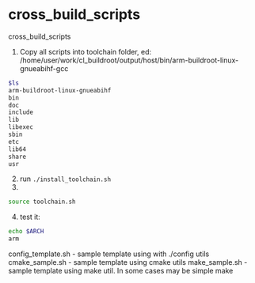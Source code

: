 # cross_build_scripts
cross_build_scripts


1) Copy all scripts into toolchain folder, ed: /home/user/work/cl_buildroot/output/host/bin/arm-buildroot-linux-gnueabihf-gcc

```bash
$ls
arm-buildroot-linux-gnueabihf  
bin
doc
include
lib
libexec
sbin
etc
lib64
share
usr
```

2) run `./install_toolchain.sh`
3) 
```bash
source toolchain.sh
```

4) test it:
```bash
echo $ARCH
arm
```

config_template.sh - sample template using with ./config utils
cmake_sample.sh    - sample template using cmake utils
make_sample.sh     - sample template using make util. In some cases may be simple make

